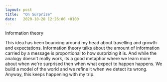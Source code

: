 ```yaml
---
layout: post
title:  "On Surprize"
date:   2020-10-28 12:26:00 +0100
---
```


Information theory 

This idea has been bouncing around my head about travelling and growth and
expectations. Information theory talks about the amount of information carried by
a message is proportional to how surprizing it is. And while the analogy doesn't
really work, its a good metaphor where we learn more about when we're surprised
then when what expect to happen happens. We build a model of the world and we
refine it when we detect its wrong. Anyway, this keeps happening with my trip. 
